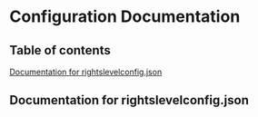 # Configuration Documentation
## Table of contents
[Documentation for rightslevelconfig.json](https://github.com/bobthedev90368/Roblox-Control-Panel/blob/main/config/README.md#documentation-for-rightslevelconfigjson)

## Documentation for rightslevelconfig.json
